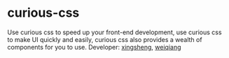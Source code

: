 # curious-css
Use curious css to speed up your front-end development, use curious css to make UI quickly and easily, curious css also provides a wealth of components for you to use.
Developer:  [xingsheng](https://github.com/curiousthingmlpr), [weiqiang](https://github.com/LIM89)

